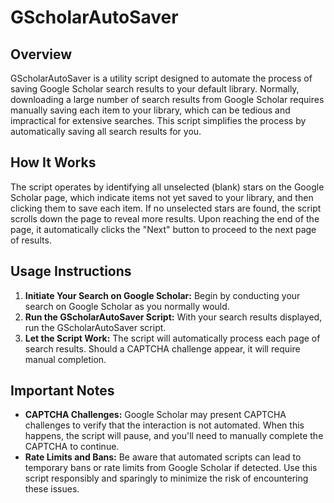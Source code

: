 # GScholarAutoSaver


## Overview

GScholarAutoSaver is a utility script designed to automate the process of saving Google Scholar search results to your default library. Normally, downloading a large number of search results from Google Scholar requires manually saving each item to your library, which can be tedious and impractical for extensive searches. This script simplifies the process by automatically saving all search results for you.

## How It Works

The script operates by identifying all unselected (blank) stars on the Google Scholar page, which indicate items not yet saved to your library, and then clicking them to save each item. If no unselected stars are found, the script scrolls down the page to reveal more results. Upon reaching the end of the page, it automatically clicks the "Next" button to proceed to the next page of results.

## Usage Instructions

1. **Initiate Your Search on Google Scholar:** Begin by conducting your search on Google Scholar as you normally would.
2. **Run the GScholarAutoSaver Script:** With your search results displayed, run the GScholarAutoSaver script.
3. **Let the Script Work:** The script will automatically process each page of search results. Should a CAPTCHA challenge appear, it will require manual completion.

## Important Notes

- **CAPTCHA Challenges:** Google Scholar may present CAPTCHA challenges to verify that the interaction is not automated. When this happens, the script will pause, and you'll need to manually complete the CAPTCHA to continue.
- **Rate Limits and Bans:** Be aware that automated scripts can lead to temporary bans or rate limits from Google Scholar if detected. Use this script responsibly and sparingly to minimize the risk of encountering these issues.

